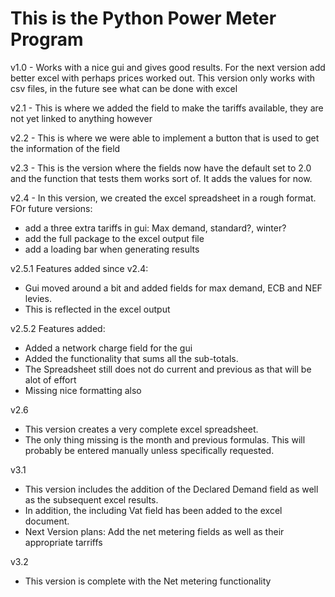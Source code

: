 # This is the Python Power Meter Program


v1.0 - Works with a nice gui and gives good results. For the next version add better excel with perhaps prices worked out. This version only works with csv files, in the future see what can be done with excel

v2.1 - This is where we added the field to make the tariffs available, they are not yet linked to anything however

v2.2 - This is where we were able to implement a button that is used to get the information of the field

v2.3 - This is the version where the fields now have the default set to 2.0 and the function that tests them works sort of. It adds the values for now. 

v2.4 - In this version, we created the excel spreadsheet in a rough format. FOr future versions:
- add a three extra tariffs in gui: Max demand, standard?, winter?
- add the full package to the excel output file
- add a loading bar when generating results

v2.5.1 Features added since v2.4:
- Gui moved around a bit and added fields for max demand, ECB and NEF levies.
- This is reflected in the excel output 

v2.5.2 Features added:
- Added a network charge field for the gui
- Added the functionality that sums all the sub-totals. 
- The Spreadsheet still does not do current and previous as that will be alot of effort
- Missing nice formatting also 

v2.6
- This version creates a very complete excel spreadsheet.
- The only thing missing is the month and previous formulas. This will probably be entered manually unless specifically requested.

v3.1
- This version includes the addition of the Declared Demand field as well as the subsequent excel results.
- In addition, the including Vat field has been added to the excel document.
- Next Version plans: Add the net metering fields as well as their appropriate tarriffs

v3.2
- This version is complete with the Net metering functionality